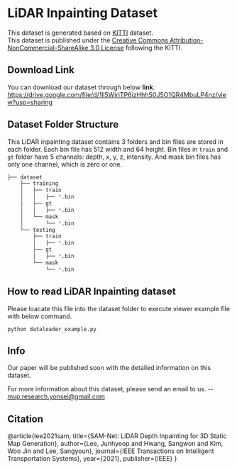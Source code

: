 # LiDAR Inpainting Dataset
This dataset is generated based on <a href="http://www.cvlibs.net/datasets/kitti/index.php" target="_blank">KITTI</a> dataset.  
This dataset is published under the <a href="https://creativecommons.org/licenses/by-nc-sa/3.0/" target="_blank">Creative Commons Attribution-NonCommercial-ShareAlike 3.0 License</a> following the KITTI.


## Download Link
You can download our dataset through below **link**.
https://drive.google.com/file/d/1ll5WiriTP6izHhhS0J5O1QR4MbuLP4nz/view?usp=sharing


## Dataset Folder Structure
This LiDAR inpainting dataset contains 3 folders and bin files are stored in each folder.
Each bin file has 512 width and 64 height.
Bin files in ```train``` and ```gt``` folder have 5 channels: depth, x, y, z, intensity.
And mask bin files has only one channel, which is zero or one.

```bash
├── dataset
    ├── training
    │   ├── train
    │   │   ├── *.bin
    │   ├── gt
    │   │   ├── *.bin
    │   └── mask
    │       └── *.bin
    └── testing
        ├── train
        │   ├── *.bin
        ├── gt
        │   ├── *.bin
        └── mask
            └── *.bin
```


## How to read LiDAR Inpainting dataset
Please loacate this file into the dataset folder to execute viewer example file with below command.
```
python dataloader_example.py
```


## Info
Our paper will be published soon with the detailed information on this dataset.

For more information about this dataset, please send an email to us.
-- mvp.research.yonsei@gmail.com


## Citation

@article{lee2021sam,
  title={SAM-Net: LiDAR Depth Inpainting for 3D Static Map Generation},
  author={Lee, Junhyeop and Hwang, Sangwon and Kim, Woo Jin and Lee, Sangyoun},
  journal={IEEE Transactions on Intelligent Transportation Systems},
  year={2021},
  publisher={IEEE}
}

